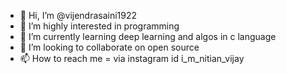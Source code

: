 - 👋 Hi, I’m @vijendrasaini1922
- 👀 I’m highly interested in programming
- 🌱 I’m currently learning deep learning and algos in c language
- 💞️ I’m looking to collaborate on open source
- 📫 How to reach me = via instagram id i_m_nitian_vijay

<!---
vijendrasaini1922/vijendrasaini1922 is a ✨ special ✨ repository because its `README.md` (this file) appears on your GitHub profile.
You can click the Preview link to take a look at your changes.
--->
